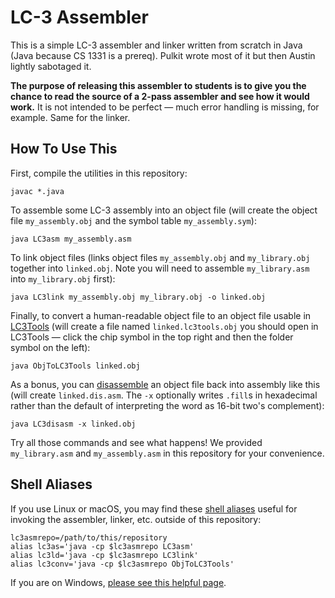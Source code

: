 LC-3 Assembler
==============

This is a simple LC-3 assembler and linker written from scratch in Java (Java
because CS 1331 is a prereq). Pulkit wrote most of it but then Austin lightly
sabotaged it.

**The purpose of releasing this assembler to students is to give you the chance
to read the source of a 2-pass assembler and see how it would work.** It is not
intended to be perfect — much error handling is missing, for example. Same for
the linker.

How To Use This
---------------

First, compile the utilities in this repository:

    javac *.java

To assemble some LC-3 assembly into an object file (will create the object file
`my_assembly.obj` and the symbol table `my_assembly.sym`):

    java LC3asm my_assembly.asm

To link object files (links object files `my_assembly.obj` and `my_library.obj`
together into `linked.obj`. Note you will need to assemble `my_library.asm`
into `my_library.obj` first):

    java LC3link my_assembly.obj my_library.obj -o linked.obj

Finally, to convert a human-readable object file to an object file usable in
[LC3Tools][1] (will create a file named `linked.lc3tools.obj` you should open
in LC3Tools — click the chip symbol in the top right and then the folder symbol
on the left):

    java ObjToLC3Tools linked.obj

As a bonus, you can [disassemble][4] an object file back into assembly like
this (will create `linked.dis.asm`. The `-x` optionally writes `.fill`s in
hexadecimal rather than the default of interpreting the word as 16-bit two's
complement):

    java LC3disasm -x linked.obj

Try all those commands and see what happens! We provided `my_library.asm` and
`my_assembly.asm` in this repository for your convenience.

Shell Aliases
-------------

If you use Linux or macOS, you may find these [shell aliases][3] useful for
invoking the assembler, linker, etc. outside of this repository:

    lc3asmrepo=/path/to/this/repository
    alias lc3as='java -cp $lc3asmrepo LC3asm'
    alias lc3ld='java -cp $lc3asmrepo LC3link'
    alias lc3conv='java -cp $lc3asmrepo ObjToLC3Tools'

If you are on Windows, [please see this helpful page][2].

[1]: https://github.com/gt-cs2110/lc3tools
[2]: http://web.archive.org/web/20180426064655/http://dilbert.com/strip/1995-06-24
[3]: https://www.google.com/search?q=shell+aliases
[4]: https://en.wikipedia.org/wiki/Disassembler
